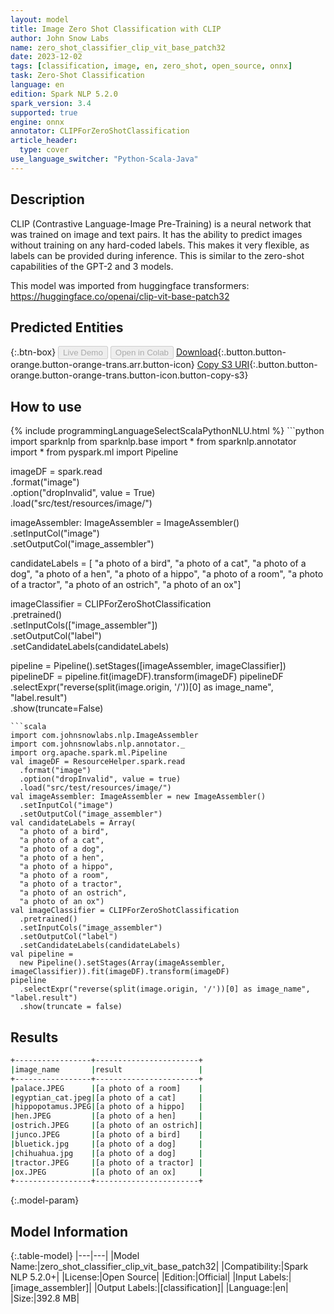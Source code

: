 ```yaml
---
layout: model
title: Image Zero Shot Classification with CLIP
author: John Snow Labs
name: zero_shot_classifier_clip_vit_base_patch32
date: 2023-12-02
tags: [classification, image, en, zero_shot, open_source, onnx]
task: Zero-Shot Classification
language: en
edition: Spark NLP 5.2.0
spark_version: 3.4
supported: true
engine: onnx
annotator: CLIPForZeroShotClassification
article_header:
  type: cover
use_language_switcher: "Python-Scala-Java"
---
```


## Description

CLIP (Contrastive Language-Image Pre-Training) is a neural network that was trained on image
and text pairs. It has the ability to predict images without training on any hard-coded
labels. This makes it very flexible, as labels can be provided during inference. This is
similar to the zero-shot capabilities of the GPT-2 and 3 models.

This model was imported from huggingface transformers:
https://huggingface.co/openai/clip-vit-base-patch32

## Predicted Entities



{:.btn-box}
<button class="button button-orange" disabled>Live Demo</button>
<button class="button button-orange" disabled>Open in Colab</button>
[Download](https://s3.amazonaws.com/auxdata.johnsnowlabs.com/public/models/zero_shot_classifier_clip_vit_base_patch32_en_5.2.0_3.4_1701541274927.zip){:.button.button-orange.button-orange-trans.arr.button-icon}
[Copy S3 URI](s3://auxdata.johnsnowlabs.com/public/models/zero_shot_classifier_clip_vit_base_patch32_en_5.2.0_3.4_1701541274927.zip){:.button.button-orange.button-orange-trans.button-icon.button-copy-s3}

## How to use



<div class="tabs-box" markdown="1">
{% include programmingLanguageSelectScalaPythonNLU.html %}
```python
import sparknlp
from sparknlp.base import *
from sparknlp.annotator import *
from pyspark.ml import Pipeline

imageDF = spark.read \
    .format("image") \
    .option("dropInvalid", value = True) \
    .load("src/test/resources/image/")

imageAssembler: ImageAssembler = ImageAssembler() \
    .setInputCol("image") \
    .setOutputCol("image_assembler")

candidateLabels = [
    "a photo of a bird",
    "a photo of a cat",
    "a photo of a dog",
    "a photo of a hen",
    "a photo of a hippo",
    "a photo of a room",
    "a photo of a tractor",
    "a photo of an ostrich",
    "a photo of an ox"]

imageClassifier = CLIPForZeroShotClassification \
    .pretrained() \
    .setInputCols(["image_assembler"]) \
    .setOutputCol("label") \
    .setCandidateLabels(candidateLabels)

pipeline = Pipeline().setStages([imageAssembler, imageClassifier])
pipelineDF = pipeline.fit(imageDF).transform(imageDF)
pipelineDF \
  .selectExpr("reverse(split(image.origin, '/'))[0] as image_name", "label.result") \
  .show(truncate=False)
```
```scala
import com.johnsnowlabs.nlp.ImageAssembler
import com.johnsnowlabs.nlp.annotator._
import org.apache.spark.ml.Pipeline
val imageDF = ResourceHelper.spark.read
  .format("image")
  .option("dropInvalid", value = true)
  .load("src/test/resources/image/")
val imageAssembler: ImageAssembler = new ImageAssembler()
  .setInputCol("image")
  .setOutputCol("image_assembler")
val candidateLabels = Array(
  "a photo of a bird",
  "a photo of a cat",
  "a photo of a dog",
  "a photo of a hen",
  "a photo of a hippo",
  "a photo of a room",
  "a photo of a tractor",
  "a photo of an ostrich",
  "a photo of an ox")
val imageClassifier = CLIPForZeroShotClassification
  .pretrained()
  .setInputCols("image_assembler")
  .setOutputCol("label")
  .setCandidateLabels(candidateLabels)
val pipeline =
  new Pipeline().setStages(Array(imageAssembler, imageClassifier)).fit(imageDF).transform(imageDF)
pipeline
  .selectExpr("reverse(split(image.origin, '/'))[0] as image_name", "label.result")
  .show(truncate = false)
```
</div>

## Results

```bash
+-----------------+-----------------------+
|image_name       |result                 |
+-----------------+-----------------------+
|palace.JPEG      |[a photo of a room]    |
|egyptian_cat.jpeg|[a photo of a cat]     |
|hippopotamus.JPEG|[a photo of a hippo]   |
|hen.JPEG         |[a photo of a hen]     |
|ostrich.JPEG     |[a photo of an ostrich]|
|junco.JPEG       |[a photo of a bird]    |
|bluetick.jpg     |[a photo of a dog]     |
|chihuahua.jpg    |[a photo of a dog]     |
|tractor.JPEG     |[a photo of a tractor] |
|ox.JPEG          |[a photo of an ox]     |
+-----------------+-----------------------+
```

{:.model-param}
## Model Information

{:.table-model}
|---|---|
|Model Name:|zero_shot_classifier_clip_vit_base_patch32|
|Compatibility:|Spark NLP 5.2.0+|
|License:|Open Source|
|Edition:|Official|
|Input Labels:|[image_assembler]|
|Output Labels:|[classification]|
|Language:|en|
|Size:|392.8 MB|